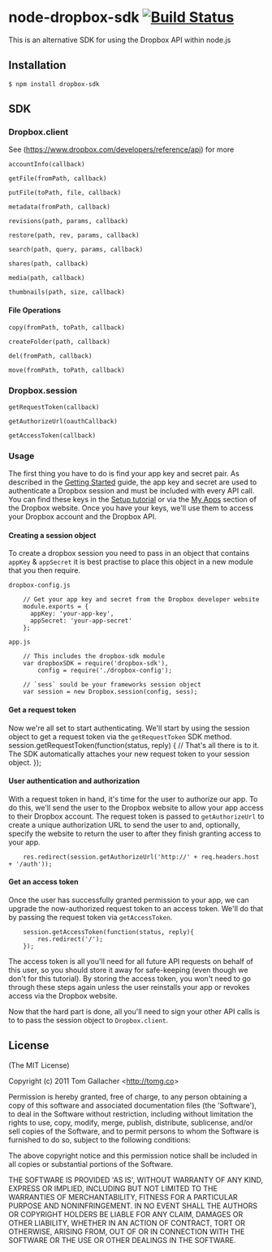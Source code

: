 # node-dropbox-sdk [![Build Status](https://secure.travis-ci.org/tomgallacher/node-dropbox-sdk.png)](https://secure.travis-ci.org/tomgallacher/node-dropbox-sdk)

This is an alternative SDK for using the Dropbox API within node.js

## Installation

	$ npm install dropbox-sdk

## SDK

### Dropbox.client

See (https://www.dropbox.com/developers/reference/api) for more

`accountInfo(callback)`

`getFile(fromPath, callback)`

`putFile(toPath, file, callback)`

`metadata(fromPath, callback)`

`revisions(path, params, callback)`

`restore(path, rev, params, callback)`

`search(path, query, params, callback)`

`shares(path, callback)`

`media(path, callback)`

`thumbnails(path, size, callback)`

#### File Operations

`copy(fromPath, toPath, callback)`

`createFolder(path, callback)`

`del(fromPath, callback)`

`move(fromPath, toPath, callback)`


### Dropbox.session

`getRequestToken(callback)`

`getAuthorizeUrl(oauthCallback)`

`getAccessToken(callback)`

### Usage

The first thing you have to do is find your app key and secret pair. As described in the [Getting Started](https://www.dropbox.com/developers/start) guide, the app key and secret are used to authenticate a Dropbox session and must be included with every API call. You can find these keys in the [Setup tutorial](https://www.dropbox.com/developers/start/setup) or via the [My Apps](https://www.dropbox.com/developers/apps) section of the Dropbox website. Once you have your keys, we'll use them to access your Dropbox account and the Dropbox API.

#### Creating a session object

To create a dropbox session you need to pass in an object that contains `appKey` & `appSecret` it is best practise to place this object in a new module that you then require.

`dropbox-config.js`

		// Get your app key and secret from the Dropbox developer website
		module.exports = {
		  appKey: 'your-app-key',
		  appSecret: 'your-app-secret'
		};

`app.js`

		// This includes the dropbox-sdk module
		var dropboxSDK = require('dropbox-sdk'),
			config = require('./dropbox-config');

		// `sess` sould be your frameworks session object
		var session = new Dropbox.session(config, sess);

#### Get a request token
Now we're all set to start authenticating. We'll start by using the session object to get a request token via the `getRequestToken` SDK method.
		session.getRequestToken(function(status, reply) {
			// That's all there is to it. The SDK automatically attaches your new request token to your session object.
		});

#### User authentication and authorization
With a request token in hand, it's time for the user to authorize our app. To do this, we'll send the user to the Dropbox website to allow your app access to their Dropbox account. The request token is passed to `getAuthorizeUrl` to create a unique authorization URL to send the user to and, optionally, specify the website to return the user to after they finish granting access to your app.

		res.redirect(session.getAuthorizeUrl('http://' + req.headers.host + '/auth'));

#### Get an access token
Once the user has successfully granted permission to your app, we can upgrade the now-authorized request token to an access token. We'll do that by passing the request token via `getAccessToken`.

		session.getAccessToken(function(status, reply){
			res.redirect('/');
		});

The access token is all you'll need for all future API requests on behalf of this user, so you should store it away for safe-keeping (even though we don't for this tutorial). By storing the access token, you won't need to go through these steps again unless the user reinstalls your app or revokes access via the Dropbox website.

Now that the hard part is done, all you'll need to sign your other API calls is to to pass the session object to `Dropbox.client`.

## License

(The MIT License)

Copyright (c) 2011 Tom Gallacher &lt;<http://tomg.co>&gt;

Permission is hereby granted, free of charge, to any person obtaining
a copy of this software and associated documentation files (the
'Software'), to deal in the Software without restriction, including
without limitation the rights to use, copy, modify, merge, publish,
distribute, sublicense, and/or sell copies of the Software, and to
permit persons to whom the Software is furnished to do so, subject to
the following conditions:

The above copyright notice and this permission notice shall be
included in all copies or substantial portions of the Software.

THE SOFTWARE IS PROVIDED 'AS IS', WITHOUT WARRANTY OF ANY KIND,
EXPRESS OR IMPLIED, INCLUDING BUT NOT LIMITED TO THE WARRANTIES OF
MERCHANTABILITY, FITNESS FOR A PARTICULAR PURPOSE AND NONINFRINGEMENT.
IN NO EVENT SHALL THE AUTHORS OR COPYRIGHT HOLDERS BE LIABLE FOR ANY
CLAIM, DAMAGES OR OTHER LIABILITY, WHETHER IN AN ACTION OF CONTRACT,
TORT OR OTHERWISE, ARISING FROM, OUT OF OR IN CONNECTION WITH THE
SOFTWARE OR THE USE OR OTHER DEALINGS IN THE SOFTWARE.
